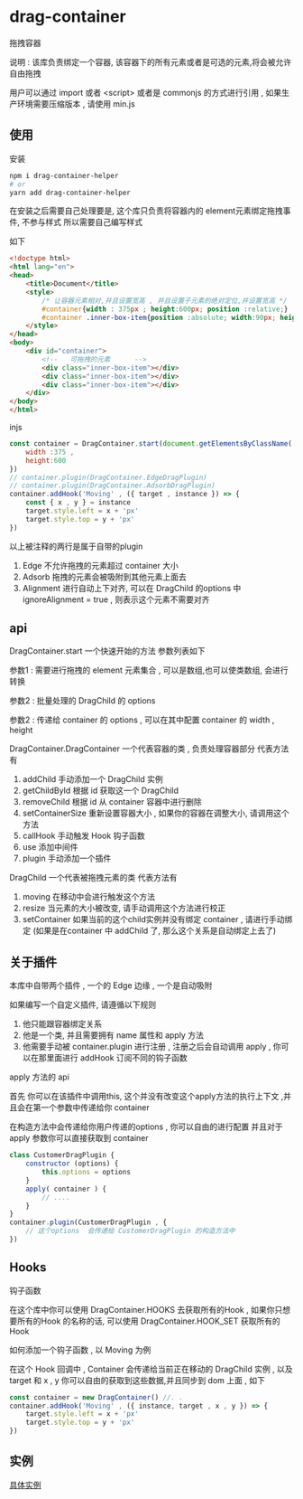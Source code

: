 # drag-container
拖拽容器

说明 : 该库负责绑定一个容器, 该容器下的所有元素或者是可选的元素,将会被允许自由拖拽

用户可以通过 import 或者 &lt;script&gt; 或者是 commonjs 的方式进行引用 , 如果生产环境需要压缩版本 , 请使用 min.js 


## 使用  
安装
```bash
npm i drag-container-helper
# or 
yarn add drag-container-helper
```

在安装之后需要自己处理要是, 这个库只负责将容器内的 element元素绑定拖拽事件, 不参与样式 所以需要自己编写样式

如下 
```html
<!doctype html>
<html lang="en">
<head>
    <title>Document</title>
    <style>
        /* 让容器元素相对,并且设置宽高 , 并且设置子元素的绝对定位,并设置宽高 */
        #container{width : 375px ; height:600px; position :relative;}
        #container .inner-box-item{position :absolute; width:90px; height:90px ;}
    </style>
</head>
<body>
    <div id="container">
        <!--   可拖拽的元素      -->
        <div class="inner-box-item"></div>
        <div class="inner-box-item"></div>
        <div class="inner-box-item"></div>
    </div>
</body>
</html>
```

injs 
```javascript
const container = DragContainer.start(document.getElementsByClassName('block-test'),{} , {
    width :375 ,
    height:600
}) 
// container.plugin(DragContainer.EdgeDragPlugin)
// container.plugin(DragContainer.AdsorbDragPlugin)
container.addHook('Moving' , ({ target , instance }) => {
    const { x , y } = instance
    target.style.left = x + 'px'
    target.style.top = y + 'px'
})
```


以上被注释的两行是属于自带的plugin
1. Edge 不允许拖拽的元素超过 container 大小
2. Adsorb 拖拽的元素会被吸附到其他元素上面去 
3. Alignment 进行自动上下对齐, 可以在 DragChild 的options 中 ignoreAlignment = true , 则表示这个元素不需要对齐

## api
DragContainer.start 一个快速开始的方法 
参数列表如下 

参数1 : 需要进行拖拽的 element 元素集合 , 可以是数组,也可以使类数组, 会进行转换 

参数2 : 批量处理的 DragChild 的 options

参数2 : 传递给 container 的 options , 可以在其中配置 container 的 width , height 

DragContainer.DragContainer  一个代表容器的类 , 负责处理容器部分 
代表方法有 
1. addChild 手动添加一个 DragChild 实例 
2. getChildById 根据 id 获取这一个 DragChild 
3. removeChild 根据 id  从 container 容器中进行删除 
4. setContainerSize 重新设置容器大小 , 如果你的容器在调整大小, 请调用这个方法 
5. callHook 手动触发 Hook 钩子函数 
6. use 添加中间件 
7. plugin  手动添加一个插件

DragChild 一个代表被拖拽元素的类 
代表方法有 
1. moving 在移动中会进行触发这个方法
2. resize 当元素的大小被改变, 请手动调用这个方法进行校正
3. setContainer 如果当前的这个child实例并没有绑定 container , 请进行手动绑定 (如果是在container 中 addChild 了, 那么这个关系是自动绑定上去了)

## 关于插件 
本库中自带两个插件 , 一个的 Edge 边缘 , 一个是自动吸附 

如果编写一个自定义插件, 请遵循以下规则 
1. 他只能跟容器绑定关系 
2. 他是一个类, 并且需要拥有 name 属性和 apply 方法  
3. 他需要手动被 container.plugin 进行注册 , 注册之后会自动调用 apply , 你可以在那里面进行 addHook 订阅不同的钩子函数

apply 方法的 api  

首先 你可以在该插件中调用this, 这个并没有改变这个apply方法的执行上下文 ,并且会在第一个参数中传递给你 container 

在构造方法中会传递给你用户传递的options , 你可以自由的进行配置 并且对于apply 参数你可以直接获取到 container  
```javascript
class CustomerDragPlugin {
    constructor (options) {
        this.options = options 
    }
    apply( container ) {
        // .... 
    }
}
container.plugin(CustomerDragPlugin , {
    // 这个options  会传递给 CustomerDragPlugin 的构造方法中 
})
```

## Hooks 
钩子函数

在这个库中你可以使用 DragContainer.HOOKS 去获取所有的Hook , 如果你只想要所有的Hook 的名称的话, 可以使用 DragContainer.HOOK_SET 
获取所有的Hook 

如何添加一个钩子函数 , 以 Moving 为例 

在这个 Hook 回调中 , Container 会传递给当前正在移动的 DragChild 实例 , 以及 target 和 x , y 
你可以自由的获取到这些数据,并且同步到 dom 上面   , 如下 

```javascript
const container = new DragContainer() //. .
container.addHook('Moving' , ({ instance, target , x , y }) => {
    target.style.left = x + 'px'
    target.style.top = y + 'px'
})
```


## 实例
[具体实例](./examples/index.html)













